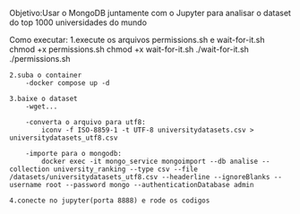 Objetivo:Usar o MongoDB juntamente com o Jupyter para analisar o dataset do top 1000 universidades do mundo


Como executar:
    1.execute os arquivos permissions.sh e wait-for-it.sh
        chmod +x permissions.sh
        chmod +x wait-for-it.sh
        ./wait-for-it.sh
        ./permissions.sh

    2.suba o container
        -docker compose up -d

    3.baixe o dataset
        -wget...

        -converta o arquivo para utf8:
            iconv -f ISO-8859-1 -t UTF-8 universitydatasets.csv > universitydatasets_utf8.csv

        -importe para o mongodb:
            docker exec -it mongo_service mongoimport --db analise --collection university_ranking --type csv --file /datasets/universitydatasets_utf8.csv --headerline --ignoreBlanks --username root --password mongo --authenticationDatabase admin

    4.conecte no jupyter(porta 8888) e rode os codigos